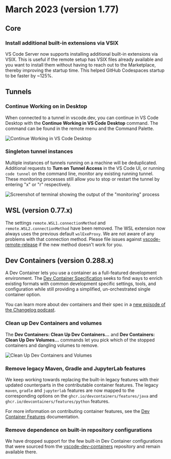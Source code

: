 # March 2023 (version 1.77)

## Core

### Install additional built-in extensions via VSIX

VS Code Server now supports installing additional built-in extensions via VSIX. This is useful if the remote setup has VSIX files already available and you want to install them without having to reach out to the Marketplace, thereby improving the startup time. This helped GitHub Codespaces startup to be faster by ~125%.

## Tunnels

### Continue Working on in Desktop

When connected to a tunnel in vscode.dev, you can continue in VS Code Desktop with the **Continue Working in VS Code Desktop** command. The command can be found in the remote menu and the Command Palette.

![Continue Working in VS Code Desktop](images/1_77/tunnel-open-in-desktop.png)

### Singleton tunnel instances

Multiple instances of tunnels running on a machine will be deduplicated. Additional requests to **Turn on Tunnel Access** in the VS Code UI, or running `code tunnel` on the command line, monitor any existing running tunnel. These monitoring processes still allow you to stop or restart the tunnel by entering "x" or "r" respectively.

![Screenshot of terminal showing the output of the "monitoring" process](images/1_77/remote-tunnel-singleton.png)

## WSL (version 0.77.x)

The settings `remote.WSL1.connectionMethod` and `remote.WSL2.connectionMethod` have been removed. The WSL extension now always uses the previous default `wslExeProxy`. We are not aware of any problems with that connection method. Please file issues against [vscode-remote-release](https://github.com/microsoft/vscode-remote-release/issues) if the new method doesn't work for you.

## Dev Containers (version 0.288.x)

A Dev Container lets you use a container as a full-featured development environment. The [Dev Container Specification](https://containers.dev/) seeks to find ways to enrich existing formats with common development specific settings, tools, and configuration while still providing a simplified, un-orchestrated single container option.

You can learn more about dev containers and their spec in a [new episode of the Changelog podcast](https://changelog.com/podcast/529).

### Clean up Dev Containers and volumes

The **Dev Containers: Clean Up Dev Containers...** and **Dev Containers: Clean Up Dev Volumes...** commands let you pick which of the stopped containers and dangling volumes to remove.

![Clean Up Dev Containers and Volumes](images/1_77/clean-up-containers-and-volumes.png)

### Remove legacy Maven, Gradle and JupyterLab features

We keep working towards replacing the built-in legacy features with their updated counterparts in the contributable container features. The legacy `maven`, `gradle` and `jupyterlab` features are now mapped to the corresponding options on the `ghcr.io/devcontainers/features/java` and `ghcr.io/devcontainers/features/python` features.

For more information on contributing container features, see the [Dev Container Features](https://containers.dev/implementors/features) documentation.

### Remove dependence on built-in repository configurations

We have dropped support for the few built-in Dev Container configurations that were sourced from the [vscode-dev-containers](https://github.com/microsoft/vscode-dev-containers/tree/main/repository-containers/github.com) repository and remain available there.
